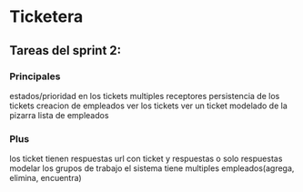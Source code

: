 # Ticketera

## Tareas del sprint 2:


### Principales
estados/prioridad en los tickets
multiples receptores
persistencia de los tickets
creacion de empleados
    ver los tickets
    ver un ticket
modelado de la pizarra
    lista de empleados

### Plus
los ticket tienen respuestas
    url con ticket y respuestas o solo respuestas
modelar los grupos de trabajo
el sistema tiene multiples empleados(agrega, elimina, encuentra)